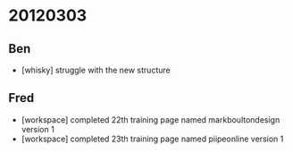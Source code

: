 # 20120303

## Ben
- [whisky] struggle with the new structure



## Fred
- [workspace] completed 22th training page named markboultondesign version 1
- [workspace] completed 23th training page named piipeonline version 1